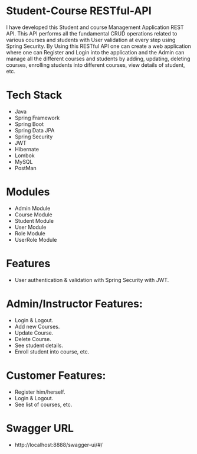 # Student-Course RESTful-API

I have developed this Student and course Management Application REST API. This API performs all the fundamental CRUD operations related to various courses and students with User validation at every step using Spring Security. By Using this RESTful API one can create a web application where one can Register and Login into the application and the Admin can manage all the different courses and students by adding, updating, deleting courses, enrolling students into different courses, view details of student, etc.

# Tech Stack
- Java
- Spring Framework
- Spring Boot
- Spring Data JPA
- Spring Security
- JWT
- Hibernate
- Lombok
- MySQL
- PostMan

# Modules
- Admin Module
- Course Module
- Student Module
- User Module
- Role Module 
- UserRole Module

# Features
- User authentication & validation with Spring Security with JWT.

# Admin/Instructor Features:
- Login & Logout.
- Add new Courses.
- Update Course.
- Delete Course.
- See student details.
- Enroll student into course, etc.

# Customer Features:
- Register him/herself.
- Login & Logout.
- See list of courses, etc.

# Swagger URL
- http://localhost:8888/swagger-ui/#/
